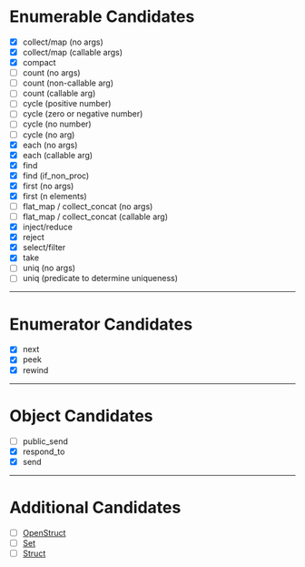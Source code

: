 # Enumerable Candidates

- [x] collect/map (no args)
- [x] collect/map (callable args)
- [x] compact
- [ ] count (no args)
- [ ] count (non-callable arg)
- [ ] count (callable arg)
- [ ] cycle (positive number)
- [ ] cycle (zero or negative number)
- [ ] cycle (no number)
- [ ] cycle (no arg)
- [x] each (no args)
- [x] each (callable arg)
- [x] find
- [x] find (if_non_proc)
- [x] first (no args)
- [x] first (n elements)
- [ ] flat_map / collect_concat (no args)
- [ ] flat_map / collect_concat (callable arg)
- [x] inject/reduce
- [x] reject
- [x] select/filter
- [x] take
- [ ] uniq (no args)
- [ ] uniq (predicate to determine uniqueness)

---

# Enumerator Candidates

- [x] next
- [x] peek
- [x] rewind

---

# Object Candidates

- [ ] public_send
- [x] respond_to
- [x] send

---

# Additional Candidates

- [ ] [OpenStruct](https://ruby-doc.org/stdlib-3.1.1/libdoc/ostruct/rdoc/OpenStruct.html)
- [ ] [Set](https://ruby-doc.org/stdlib-3.1.1/libdoc/set/rdoc/Set.html)
- [ ] [Struct](https://ruby-doc.org/core-3.1.1/Struct.html)
